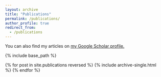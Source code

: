 ```yaml
---
layout: archive
title: "Publications"
permalink: /publications/
author_profile: true
redirect_from:
  - /publications
---
```


You can also find my articles on <u><a href="{{author.googlescholar}}">my Google Scholar profile</a>.</u>

{% include base_path %}

{% for post in site.publications reversed %}
  {% include archive-single.html %}
{% endfor %}
